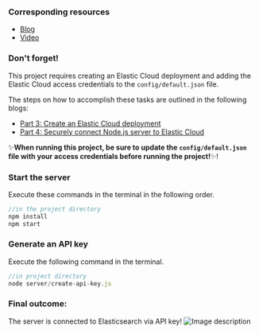 ### Corresponding resources
- [Blog](https://dev.to/lisahjung/part-4-securely-connect-nodejs-server-to-elastic-cloud-4f22)
- [Video](https://www.youtube.com/watch?v=ezrx6rPrScI)

### Don't forget!
This project requires creating an Elastic Cloud deployment and adding the Elastic Cloud access credentials to the `config/default.json` file.

The steps on how to accomplish these tasks are outlined in the following blogs:
- [Part 3: Create an Elastic Cloud deployment](https://dev.to/lisahjung/part-3-create-an-elastic-cloud-deployment-36bn)
- [Part 4: Securely connect Node.js server to Elastic Cloud](https://dev.to/lisahjung/part-4-securely-connect-nodejs-server-to-elastic-cloud-4f22)

:sparkles:**When running this project, be sure to update the `config/default.json` file with your access credentials before running the project!**:sparkles:!

### Start the server

Execute these commands in the terminal in the following order. 
```javascript
//in the project directory
npm install
npm start
```

### Generate an API key

Execute the following command in the terminal.
```javascript
//in project directory
node server/create-api-key.js
```

### Final outcome:

The server is connected to Elasticsearch via API key!
![Image description](https://dev-to-uploads.s3.amazonaws.com/uploads/articles/nxudjfndppdhr33zdy4y.png)
